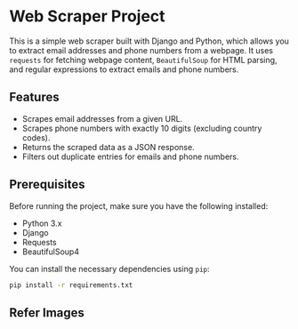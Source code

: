 # Web Scraper Project

This is a simple web scraper built with Django and Python, which allows you to extract email addresses and phone numbers from a webpage. It uses `requests` for fetching webpage content, `BeautifulSoup` for HTML parsing, and regular expressions to extract emails and phone numbers.

## Features
- Scrapes email addresses from a given URL.
- Scrapes phone numbers with exactly 10 digits (excluding country codes).
- Returns the scraped data as a JSON response.
- Filters out duplicate entries for emails and phone numbers.

## Prerequisites

Before running the project, make sure you have the following installed:
- Python 3.x
- Django
- Requests
- BeautifulSoup4

You can install the necessary dependencies using `pip`:

```bash
pip install -r requirements.txt
```

## Refer Images
